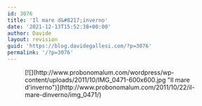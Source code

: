 ```yaml
---
id: 3076
title: 'Il mare d&#8217;inverno'
date: '2021-12-13T15:52:38+00:00'
author: Davide
layout: revision
guid: 'https://blog.davidegallesi.com/?p=3076'
permalink: '/?p=3076'
---
```


<figure class="wp-block-image">[![](http://www.probonomalum.com/wordpress/wp-content/uploads/2011/10/IMG_0471-600x600.jpg "Il mare d'inverno")](http://www.probonomalum.com/2011/10/22/il-mare-dinverno/img_0471/)</figure>